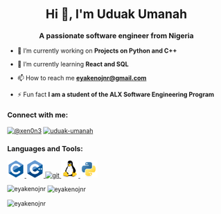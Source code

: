 
<h1 align="center">Hi 👋, I'm Uduak Umanah</h1>
<h3 align="center">A passionate software engineer from Nigeria</h3>

- 🔭 I’m currently working on **Projects on Python and C++**

- 🌱 I’m currently learning **React and SQL**

- 📫 How to reach me **eyakenojnr@gmail.com**

- ⚡ Fun fact **I am a student of the ALX Software Engineering Program**

<h3 align="left">Connect with me:</h3>
<p align="left">
<a href="https://twitter.com/@xen0n3" target="blank"><img align="center" src="https://raw.githubusercontent.com/rahuldkjain/github-profile-readme-generator/master/src/images/icons/Social/twitter.svg" alt="@xen0n3" height="30" width="40" /></a>
<a href="https://linkedin.com/in/uduak-umanah" target="blank"><img align="center" src="https://raw.githubusercontent.com/rahuldkjain/github-profile-readme-generator/master/src/images/icons/Social/linked-in-alt.svg" alt="uduak-umanah" height="30" width="40" /></a>
</p>

<h3 align="left">Languages and Tools:</h3>
<p align="left"> <a href="https://www.cprogramming.com/" target="_blank" rel="noreferrer"> <img src="https://raw.githubusercontent.com/devicons/devicon/master/icons/c/c-original.svg" alt="c" width="40" height="40"/> </a> <a href="https://www.w3schools.com/cpp/" target="_blank" rel="noreferrer"> <img src="https://raw.githubusercontent.com/devicons/devicon/master/icons/cplusplus/cplusplus-original.svg" alt="cplusplus" width="40" height="40"/> </a> <a href="https://git-scm.com/" target="_blank" rel="noreferrer"> <img src="https://www.vectorlogo.zone/logos/git-scm/git-scm-icon.svg" alt="git" width="40" height="40"/> </a> <a href="https://www.linux.org/" target="_blank" rel="noreferrer"> <img src="https://raw.githubusercontent.com/devicons/devicon/master/icons/linux/linux-original.svg" alt="linux" width="40" height="40"/> </a> <a href="https://www.python.org" target="_blank" rel="noreferrer"> <img src="https://raw.githubusercontent.com/devicons/devicon/master/icons/python/python-original.svg" alt="python" width="40" height="40"/> </a> </p>

<p><img align="left" src="https://github-readme-stats.vercel.app/api/top-langs?username=eyakenojnr&show_icons=true&locale=en&layout=compact" alt="eyakenojnr" /></p>

<p>&nbsp;<img align="center" src="https://github-readme-stats.vercel.app/api?username=eyakenojnr&show_icons=true&locale=en" alt="eyakenojnr" /></p>

<p><img align="center" src="https://github-readme-streak-stats.herokuapp.com/?user=eyakenojnr&" alt="eyakenojnr" /></p>
